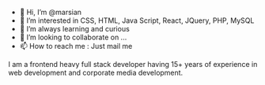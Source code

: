 - 👋 Hi, I’m @marsian
- 👀 I’m interested in CSS, HTML, Java Script, React, JQuery, PHP, MySQL
- 🌱 I’m always learning and curious
- 💞️ I’m looking to collaborate on ...
- 📫 How to reach me : Just mail me

I am a frontend heavy full stack developer having 15+ years of experience in web development and corporate media development. 
